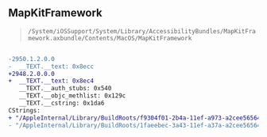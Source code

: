 ## MapKitFramework

> `/System/iOSSupport/System/Library/AccessibilityBundles/MapKitFramework.axbundle/Contents/MacOS/MapKitFramework`

```diff

-2950.1.2.0.0
-  __TEXT.__text: 0x8ecc
+2948.2.0.0.0
+  __TEXT.__text: 0x8ec4
   __TEXT.__auth_stubs: 0x540
   __TEXT.__objc_methlist: 0x129c
   __TEXT.__cstring: 0x1da6
CStrings:
+ "/AppleInternal/Library/BuildRoots/f9304f01-2b4a-11ef-a973-a2cee5656455/Library/Caches/com.apple.xbs/Sources/AccessibilityBundles_Alias1/MapsAccessibility/MapKit/MKPlaceDirectionsCellAccessibility.m"
- "/AppleInternal/Library/BuildRoots/1faeebec-3a43-11ef-a37a-a2cee5656455/Library/Caches/com.apple.xbs/Sources/AccessibilityBundles_Alias1/MapsAccessibility/MapKit/MKPlaceDirectionsCellAccessibility.m"

```
